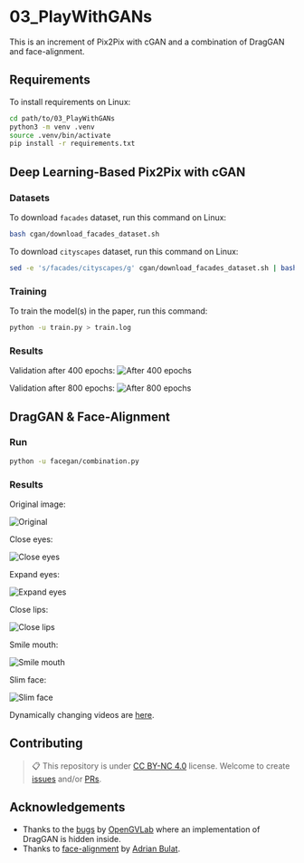 # 03_PlayWithGANs

This is an increment of Pix2Pix with cGAN and a combination of DragGAN and face-alignment.

## Requirements

To install requirements on Linux:

```bash
cd path/to/03_PlayWithGANs
python3 -m venv .venv
source .venv/bin/activate
pip install -r requirements.txt
```

## Deep Learning-Based Pix2Pix with cGAN

### Datasets

To download `facades` dataset, run this command on Linux:

```bash
bash cgan/download_facades_dataset.sh
```

To download `cityscapes` dataset, run this command on Linux:

```bash
sed -e 's/facades/cityscapes/g' cgan/download_facades_dataset.sh | bash
```

### Training

To train the model(s) in the paper, run this command:

```bash
python -u train.py > train.log
```

### Results

Validation after 400 epochs:
![After 400 epochs](Assignments/03_PlayWithGANs/results/after400.png)

Validation after 800 epochs:
![After 800 epochs](Assignments/03_PlayWithGANs/results/after800.png)

## DragGAN & Face-Alignment

### Run

```bash
python -u facegan/combination.py
```

### Results

Original image:

![Original](Assignments/03_PlayWithGANs/results/image_original.png)

Close eyes:

![Close eyes](Assignments/03_PlayWithGANs/results/image_close_eyes.png)

Expand eyes:

![Expand eyes](Assignments/03_PlayWithGANs/results/image_expand_eyes.png)

Close lips:

![Close lips](Assignments/03_PlayWithGANs/results/image_close_lips.png)

Smile mouth:

![Smile mouth](Assignments/03_PlayWithGANs/results/image_smile_mouth.png)

Slim face:

![Slim face](Assignments/03_PlayWithGANs/results/image_slim_face.png)

Dynamically changing videos are [here](Assignments/03_PlayWithGANs/results). 

## Contributing

>📋 This repository is under [CC BY-NC 4.0](https://creativecommons.org/licenses/by-nc/4.0/) license. Welcome to create [issues](https://github.com/iw16/DIP-Teaching/issues) and/or [PRs](https://github.com/iw16/DIP-Teaching/pulls). 

## Acknowledgements

- Thanks to the [bugs](https://github.com/opengvlab/draggan) by [OpenGVLab](https://github.com/opengvlab) where an implementation of DragGAN is hidden inside. 
- Thanks to [face-alignment](https://github.com/1adrianb/face-alignment) by [Adrian Bulat](https://github.com/1adrianb). 
